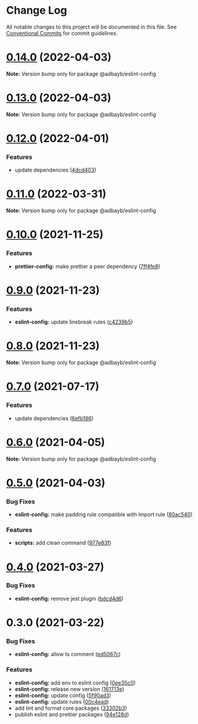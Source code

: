 # Change Log

All notable changes to this project will be documented in this file.
See [Conventional Commits](https://conventionalcommits.org) for commit guidelines.

# [0.14.0](https://github.com/adbayb/init/compare/v0.13.0...v0.14.0) (2022-04-03)

**Note:** Version bump only for package @adbayb/eslint-config





# [0.13.0](https://github.com/adbayb/init/compare/v0.12.0...v0.13.0) (2022-04-03)

**Note:** Version bump only for package @adbayb/eslint-config





# [0.12.0](https://github.com/adbayb/init/compare/v0.11.0...v0.12.0) (2022-04-01)


### Features

* update dependencies ([4dcd403](https://github.com/adbayb/init/commit/4dcd4039c0dac3596129db05657fa5a85deaceab))





# [0.11.0](https://github.com/adbayb/init/compare/v0.10.0...v0.11.0) (2022-03-31)

**Note:** Version bump only for package @adbayb/eslint-config





# [0.10.0](https://github.com/adbayb/init/compare/v0.9.0...v0.10.0) (2021-11-25)

### Features

-   **prettier-config:** make prettier a peer dependency ([7ff4fe8](https://github.com/adbayb/init/commit/7ff4fe86438dbccfebe27ad71fabd2108e1b848e))

# [0.9.0](https://github.com/adbayb/init/compare/v0.8.0...v0.9.0) (2021-11-23)

### Features

-   **eslint-config:** update linebreak rules ([c4239b5](https://github.com/adbayb/init/commit/c4239b5936eae3687302d122427b07e864c2b8ef))

# [0.8.0](https://github.com/adbayb/init/compare/v0.7.0...v0.8.0) (2021-11-23)

**Note:** Version bump only for package @adbayb/eslint-config

# [0.7.0](https://github.com/adbayb/init/compare/v0.6.1...v0.7.0) (2021-07-17)

### Features

-   update dependencies ([6efb186](https://github.com/adbayb/init/commit/6efb1864152fc7c1a2a697e0795fd2f104cfd09e))

# [0.6.0](https://github.com/adbayb/init/compare/v0.5.0...v0.6.0) (2021-04-05)

**Note:** Version bump only for package @adbayb/eslint-config

# [0.5.0](https://github.com/adbayb/init/compare/v0.4.0...v0.5.0) (2021-04-03)

### Bug Fixes

-   **eslint-config:** make padding rule compatible with import rule ([80ac540](https://github.com/adbayb/init/commit/80ac5402c6cb319d669d3af261d6b69b6bf49486))

### Features

-   **scripts:** add clean command ([977e83f](https://github.com/adbayb/init/commit/977e83fc629a021b5b8f5d501ec363ecb5a5f4c2))

# [0.4.0](https://github.com/adbayb/init/compare/v0.3.0...v0.4.0) (2021-03-27)

### Bug Fixes

-   **eslint-config:** remove jest plugin ([bdcd4d6](https://github.com/adbayb/init/commit/bdcd4d6682d999046f7cfba19ca1dfd2988bc451))

# 0.3.0 (2021-03-22)

### Bug Fixes

-   **eslint-config:** allow ts comment ([ed5067c](https://github.com/adbayb/init/commit/ed5067c21b1ae6a3f7b256201b26df5a0c9444b9))

### Features

-   **eslint-config:** add env to eslint config ([0ee35c0](https://github.com/adbayb/init/commit/0ee35c0070e5c0887a984b9f3b0585357247afea))
-   **eslint-config:** release new version ([161713e](https://github.com/adbayb/init/commit/161713e71c274316ac872e1cdc41dc766ce470aa))
-   **eslint-config:** update config ([5f90ad3](https://github.com/adbayb/init/commit/5f90ad39c9067059aee645487c9d9e354f626a0a))
-   **eslint-config:** update rules ([00c4ead](https://github.com/adbayb/init/commit/00c4ead3a3ec4d231ba0d156f6dc1a547e377af0))
-   add lint and format core packages ([33302b3](https://github.com/adbayb/init/commit/33302b338d726bc3afa6a6cde1796c8cd5c3174b))
-   publish eslint and prettier packages ([94e128d](https://github.com/adbayb/init/commit/94e128dcf6abaa1e668f317a1b9fc30454e46451))
